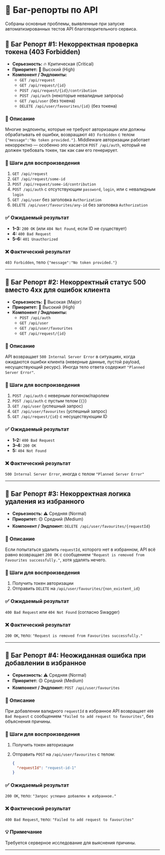 # 🐞 Баг-репорты по API

Собраны основные проблемы, выявленные при запуске автоматизированных тестов API благотворительного сервиса.

## 🐞 Баг Репорт #1: Некорректная проверка токена (403 Forbidden)

- **Серьезность:** 🔥 Критическая (Critical)
- **Приоритет:** 🔺 Высокий (High)
- **Компонент / Эндпоинты:**
  - `GET /api/request`
  - `GET /api/request/{id}`
  - `POST /api/request/{id}/contribution`
  - `POST /api/auth` (некоторые невалидные запросы)
  - `GET /api/user` (без токена)
  - `DELETE /api/user/favourites/{id}` (без токена)

### 📝 Описание

Многие эндпоинты, которые не требуют авторизации или должны обрабатывать её ошибки, возвращают `403 Forbidden` с телом `{"message":"No token provided."}`. Middleware авторизации работает некорректно — особенно это касается `POST /api/auth`, который не должен требовать токен, так как сам его генерирует.

### 🔁 Шаги для воспроизведения

1. `GET /api/request`
2. `GET /api/request/some-id`
3. `POST /api/request/some-id/contribution`
4. `POST /api/auth` с отсутствующим `password`, `login`, или с невалидным `login`
5. `GET /api/user` без заголовка `Authorization`
6. `DELETE /api/user/favourites/any-id` без заголовка `Authorization`

### ✅ Ожидаемый результат

- **1–3:** `200 OK` (или `404 Not Found`, если ID не существует)
- **4:** `400 Bad Request`
- **5–6:** `401 Unauthorized`

### ❌ Фактический результат

`403 Forbidden`, тело `{"message":"No token provided."}`

---

## 🐞 Баг Репорт #2: Некорректный статус 500 вместо 4xx для ошибок клиента

- **Серьезность:** 🔴 Высокая (Major)
- **Приоритет:** 🔺 Высокий (High)
- **Компонент / Эндпоинты:**
  - `POST /api/auth`
  - `GET /api/user`
  - `GET /api/user/favourites`
  - `GET /api/request/{id}`

### 📝 Описание

API возвращает `500 Internal Server Error` в ситуациях, когда ожидаются ошибки клиента (неверные данные, пустой payload, несуществующий ресурс). Иногда тело ответа содержит `"Planned Server Error"`.

### 🔁 Шаги для воспроизведения

1. `POST /api/auth` с неверным логином/паролем
2. `POST /api/auth` с пустым телом (`{}`)
3. `GET /api/user` (успешный запрос)
4. `GET /api/user/favourites` (успешный запрос)
5. `GET /api/request/{id}` с несуществующим ID

### ✅ Ожидаемый результат

- **1–2:** `400 Bad Request`
- **3–4:** `200 OK`
- **5:** `404 Not Found`

### ❌ Фактический результат

`500 Internal Server Error`, иногда с телом `"Planned Server Error"`

---

## 🐞 Баг Репорт #3: Некорректная логика удаления из избранного

- **Серьезность:** ⚠️ Средняя (Normal)
- **Приоритет:** 🟡 Средний (Medium)
- **Компонент / Эндпоинт:** `DELETE /api/user/favourites/{requestId}`

### 📝 Описание

Если попытаться удалить `requestId`, которого нет в избранном, API всё равно возвращает `200 OK` с сообщением `"Request is removed from Favourites successfully."`, хотя удалять нечего.

### 🔁 Шаги для воспроизведения

1. Получить токен авторизации
2. Отправить `DELETE` на `/api/user/favourites/{non_existent_id}`

### ✅ Ожидаемый результат

`400 Bad Request` или `404 Not Found` (согласно Swagger)

### ❌ Фактический результат

`200 OK`, тело: `"Request is removed from Favourites successfully."`

---

## 🐞 Баг Репорт #4: Неожиданная ошибка при добавлении в избранное

- **Серьезность:** ⚠️ Средняя (Normal)
- **Приоритет:** 🟡 Средний (Medium)
- **Компонент / Эндпоинт:** `POST /api/user/favourites`

### 📝 Описание

При добавлении валидного `requestId` в избранное API возвращает `400 Bad Request` с сообщением `"Failed to add request to favourites"`, без объяснения причины.

### 🔁 Шаги для воспроизведения

1. Получить токен авторизации
2. Отправить `POST` на `/api/user/favourites` с телом:

   ```json
   {
     "requestId": "request-id-1"
   }
   ```

### ✅ Ожидаемый результат

`200 OK`, тело: `"Запрос успешно добавлен в избранное."`

### ❌ Фактический результат

`400 Bad Request`, тело: `"Failed to add request to favourites"`

### 💡 Примечание

Требуется серверное исследование для выяснения причины.

---
